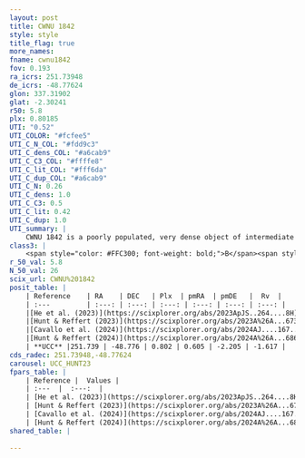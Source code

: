 ```yaml
---
layout: post
title: CWNU 1842
style: style
title_flag: true
more_names: 
fname: cwnu1842
fov: 0.193
ra_icrs: 251.73948
de_icrs: -48.77624
glon: 337.31902
glat: -2.30241
r50: 5.8
plx: 0.80185
UTI: "0.52"
UTI_COLOR: "#fcfee5"
UTI_C_N_COL: "#fdd9c3"
UTI_C_dens_COL: "#a6cab9"
UTI_C_C3_COL: "#ffffe8"
UTI_C_lit_COL: "#fff6da"
UTI_C_dup_COL: "#a6cab9"
UTI_C_N: 0.26
UTI_C_dens: 1.0
UTI_C_C3: 0.5
UTI_C_lit: 0.42
UTI_C_dup: 1.0
UTI_summary: |
    CWNU 1842 is a poorly populated, very dense object of intermediate C3 quality. It was recently reported in the literature.
class3: |
    <span style="color: #FFC300; font-weight: bold;">B</span><span style="color: #FFC300; font-weight: bold;">B</span>
r_50_val: 5.8
N_50_val: 26
scix_url: CWNU%201842
posit_table: |
    | Reference    | RA    | DEC   | Plx  | pmRA  | pmDE   |  Rv  |
    | :---         | :---: | :---: | :---: | :---: | :---: | :---: |
    |[He et al. (2023)](https://scixplorer.org/abs/2023ApJS..264....8H) | 251.695 | -48.807 | 0.8 | 0.596 | -2.198 | -- |
    |[Hunt & Reffert (2023)](https://scixplorer.org/abs/2023A%26A...673A.114H) | 251.699 | -48.822 | 0.808 | 0.641 | -2.177 | 1.911 |
    |[Cavallo et al. (2024)](https://scixplorer.org/abs/2024AJ....167...12C) | 251.806 | -48.759 | 0.806 | -- | -- | -- |
    |[Hunt & Reffert (2024)](https://scixplorer.org/abs/2024A%26A...686A..42H) | 251.699 | -48.822 | 0.808 | 0.641 | -2.177 | 1.911 |
    | **UCC** |251.739 | -48.776 | 0.802 | 0.605 | -2.205 | -1.617 | 
cds_radec: 251.73948,-48.77624
carousel: UCC_HUNT23
fpars_table: |
    | Reference |  Values |
    | :---  |  :---:  |
    | [He et al. (2023)](https://scixplorer.org/abs/2023ApJS..264....8H) | `A0=2.2, m-M=10.4, logAge=8.75` |
    | [Hunt & Reffert (2023)](https://scixplorer.org/abs/2023A%26A...673A.114H) | `AV50=2.132, diffAV50=2.13, MOD50=10.32, logAge50=7.978` |
    | [Cavallo et al. (2024)](https://scixplorer.org/abs/2024AJ....167...12C) | `AV50=2.42, dMod50=10.21, logAge50=8.14, [Fe/H]50=-0.05` |
    | [Hunt & Reffert (2024)](https://scixplorer.org/abs/2024A%26A...686A..42H) | `MassJ=196.678` |
shared_table: |
    
---
```

